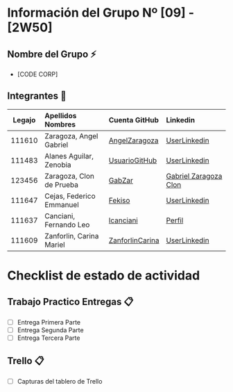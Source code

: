# Información del Grupo Nº [09] - [2W50]


## Nombre del Grupo :zap:

* [CODE CORP]


## Integrantes :busts_in_silhouette:

| Legajo| Apellidos Nombres  | Cuenta GitHub | Linkedin
| :------: | :-------- | :-------- | :-------- |
| 111610 | Zaragoza, Angel Gabriel |[AngelZaragoza](https://github.com/AngelZaragoza)|[UserLinkedin](https://ar.linkedin.com/)|
| 111483 | Alanes Aguilar, Zenobia |[UsuarioGitHub](https://github.com/111483-AlanesAguilar)|[UserLinkedin](https://ar.linkedin.com/)|
| 123456 | Zaragoza, Clon de Prueba |[GabZar](https://github.com/GabZar)|[Gabriel Zaragoza Clon](https://ar.linkedin.com/123456)|
| 111647 | Cejas, Federico Emmanuel |[Fekiso](https://github.com/Fekiso)|[UserLinkedin](https://ar.linkedin.com/)|
| 111637 | Canciani, Fernando Leo   |[lcanciani](https://github.com/lcanciani)|[Perfil](https://www.linkedin.com/in/fer-canciani-991543192/)|
| 111609 | Zanforlin, Carina Mariel |[ZanforlinCarina](https://github.com/ZanforlinCarina)|[UserLinkedin](www.linkedin.com/in/carina-zanforlin-16031987)|


# Checklist de estado de actividad

## Trabajo Practico Entregas :clipboard:
- [ ] Entrega Primera Parte
- [ ] Entrega Segunda Parte
- [ ] Entrega Tercera Parte

## Trello :clipboard:
- [ ] Capturas del tablero de Trello
  
